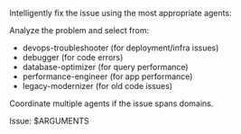 Intelligently fix the issue using the most appropriate agents:

Analyze the problem and select from:

- devops-troubleshooter (for deployment/infra issues)
- debugger (for code errors)
- database-optimizer (for query performance)
- performance-engineer (for app performance)
- legacy-modernizer (for old code issues)

Coordinate multiple agents if the issue spans domains.

Issue: $ARGUMENTS
